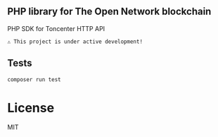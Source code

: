 PHP library for The Open Network blockchain
---

PHP SDK for Toncenter HTTP API

`⚠️ This project is under active development!`

<!--
## Install

```bash
composer require olifanton/ton
``` -->

## Tests

```bash
composer run test
```

# License

MIT
